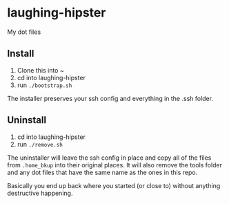 laughing-hipster
================

My dot files

## Install

1. Clone this into ~
2. cd into laughing-hipster
3. run `./bootstrap.sh`

The installer preserves your ssh config and everything in the .ssh folder. 

## Uninstall
 
1. cd into laughing-hipster
2. run `./remove.sh`


The uninstaller will leave the ssh config in place and copy all of the files from `.home_bkup` into their original places. It will also remove the tools folder and any dot files that have the same name as the ones in this repo. 

Basically you end up back where you started (or close to) without anything destructive happening.

